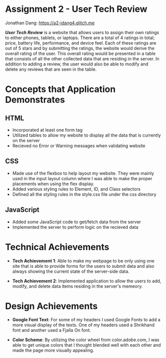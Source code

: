 Assignment 2 - User Tech Review 
===

Jonathan Dang: https://a2-jdang4.glitch.me

***User Tech Review*** is a website that allows users to assign their own ratings to either phones, tablets, or laptops. There are a total of 4 ratings in total; price, battery life, performance, and device feel. Each of these ratings are out of 5 stars and by submitting the ratings, the website would derive the overall rating of the user. This overall rating would be presented in a table that consists of all the other collected data that are residing in the server. In addition to adding a review, the user would also be able to modify and delete any reviews that are seen in the table.


# Concepts that Application Demonstrates

## HTML
- Incorporated at least one form tag 
- Utilized tables to allow my website to display all the data that is currently on the server 
- Recieved no Error or Warning messages when validating website

## CSS
- Made use of the flexbox to help layout my website. They were mainly used in the input layout column where I was able to make the proper placements when using the flex display.
- Added various styling rules to Element, ID, and Class selectors 
- Defined all the styling rules in the style.css file under the css directory

## JavaScript
- Added some JavaScript code to get/fetch data from the server
- Implemented the server to perform logic on the recieved data


# Technical Achievements

- **Tech Achievement 1**: Able to make my webpage to be only using one site that is able to provide forms for the users to submit data and also always showing the current state of the server-side data.

- **Tech Achievement 2**: Implemented application to allow the users to add, modify, and delete data items residing in the server's memeory.

# Design Achievements

- **Google Font Text**: For some of my headers I used Google Fonts to add a more visual display of the texts. One of my headers used a Shrikhand font and another used a Fjalla On font. 

- **Color Scheme**: By utilizing the color wheel from color.adobe.com, I was able to get unique colors that I thought blended well with each other and made the page more visually appealing.

